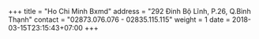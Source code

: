 +++
title = "Ho Chi Minh Bxmd"
address = "292 Đinh Bộ Lĩnh, P.26, Q.Bình Thạnh"
contact = "02873.076.076 - 02835.115.115"
weight =  1
date = 2018-03-15T23:15:43+07:00
+++
